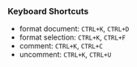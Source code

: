### Keyboard Shortcuts

* format document: `CTRL+K`, `CTRL+D`
* format selection: `CTRL+K`, `CTRL+F`
* comment: `CTRL+K`, `CTRL+C`
* uncomment: `CTRL+K`, `CTRL+U`
